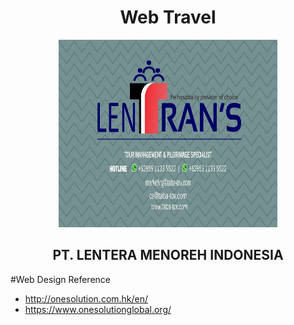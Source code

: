 <h1 align="center">Web Travel</h1>

<div align="center">
  <img src="logo (not fixed).jpeg" width="350" height="300" />
</div>

<h2 align="center">PT. LENTERA MENOREH INDONESIA</h2>

#Web Design Reference
* http://onesolution.com.hk/en/
* https://www.onesolutionglobal.org/


